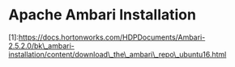 # Apache Ambari Installation







\[1\]:https://docs.hortonworks.com/HDPDocuments/Ambari-2.5.2.0/bk\_ambari-installation/content/download\_the\_ambari\_repo\_ubuntu16.html


